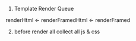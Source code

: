 1. Template Render Queue

renderHtml <- renderFramedHtml <- renderFramed

2. before render all collect all js & css